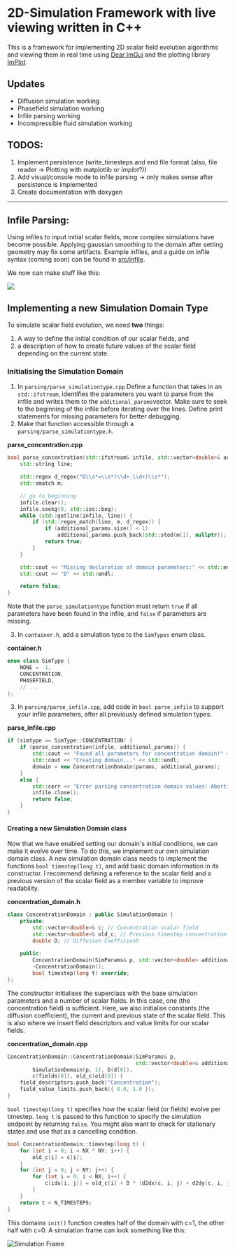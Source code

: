 # 2D-Simulation Framework with live viewing written in C++
This is a framework for implementing 2D scalar field evolution algorithms and viewing them in real time using [Dear ImGui](https://github.com/ocornut/imgui) and the plotting library [ImPlot](https://github.com/epezent/implot).

## Updates
- Diffusion simulation working
- Phasefield simulation working
- Infile parsing working
- Incompressible fluid simulation working

## TODOS:
1. Implement persistence (write_timesteps and end file format (also, file reader -> Plotting with matplotlib or *implot*?))
5. Add visual/console mode to infile parsing -> only makes sense after persistence is implemented
3. Create documentation with doxygen
--- 

## Infile Parsing:
Using infiles to input initial scalar fields, more complex simulations have become possible. 
Applying gaussian smoothing to the domain after setting geometry may fix some artifacts.
Example infiles, and a guide on infile syntax (coming soon) can be found in [src/infile](https://github.com/Brudihawo/sim2d_cpp/tree/main/src/infile).

We now can make stuff like this:

![](img/diffusion_better_geometry.png)



## Implementing a new Simulation Domain Type

To simulate scalar field evolution, we need **two** things:
1. A way to define the initial condition of our scalar fields, and 
2. a description of how to create future values of the scalar field depending on the current state.

### Initialising the Simulation Domain

1. In `parsing/parse_simulationtype.cpp` Define a function that takes in an `std::ifstream`, identifies the parameters you want to parse from the infile and writes them to the 
`additional_params`vector. Make sure to seek to the beginning of the infile before iterating over the lines. Define print statements for missing parameters for better debugging.
2. Make that function accessible through a `parsing/parse_simulationtype.h`.

**parse_concentration.cpp**
```cpp
bool parse_concentration(std::ifstream& infile, std::vector<double>& additional_params) {
    std::string line;

    std::regex d_regex("D\\s*=\\s*(\\d+.\\d+)\\s*");
    std::smatch m;

    // go to beginning
    infile.clear();
    infile.seekg(0, std::ios::beg);
    while (std::getline(infile, line)) {
        if (std::regex_match(line, m, d_regex)) {
            if (additional_params.size() < 1)
                additional_params.push_back(std::stod(m[1], nullptr));
            return true;
        }
    }

    std::cout << "Missing declaration of domain parameters:" << std::endl;
    std::cout << "D" << std::endl;

    return false;
}
```

Note that the `parse_simulationtype` function must return `true` if all parameters have been found in the infile, and `false` if parameters are missing.

3. In `container.h`, add a simulation type to the `SimTypes` enum class.

**container.h**
``` cpp
enum class SimType {
    NONE = -1,
    CONCENTRATION,
    PHASEFIELD,
    // ...
};
```
3. In `parsing/parse_infile.cpp`, add code in `bool parse_infile` to support your infile parameters, after all previously defined simulation types.

**parse_infile.cpp**
```cpp        
if (simtype == SimType::CONCENTRATION) {
    if (parse_concentration(infile, additional_params)) {
        std::cout << "Found all parameters for concentration domain!" << std::endl;
        std::cout << "Creating domain..." << std::endl;
        domain = new ConcentrationDomain(params, additional_params);
    }
    else {
        std::cerr << "Error parsing concentration domain values! Aborting..." << std::endl;
        infile.close();
        return false;
    }
}
```
#### Creating a new Simulation Domain class
Now that we have enabled setting our domain's initial conditions, we can make it evolve over time. To do this, we implement our own simulation domain class.
A new simulation domain class needs to implement the functions `bool timestep(long t)`, and add basic domain information in its constructor. I recommend defining a reference to the scalar field and a previous version of the scalar field as a member variable to improve readability.

**concentration_domain.h**
``` cpp
class ConcentrationDomain : public SimulationDomain {
    private: 
        std::vector<double>& c; // Concentration scalar field
        std::vector<double>& old_c; // Previous timestep concentration values;
        double D; // Diffusion Coefficient
    
    public:
        ConcentrationDomain(SimParams& p, std::vector<double> additional_params);
        ~ConcentrationDomain();
        bool timestep(long t) override;
};
```

The constructor initialises the superclass with the base simulation parameters and a number of scalar fields. In this case, one (the concentration field) is sufficient. Here, we also initialise constants (the diffusion coefficient), the current and previous state of the scalar field.
This is also where we insert field descriptors and value limits for our scalar fields.

**concentration_domain.cpp**
```cpp
ConcentrationDomain::ConcentrationDomain(SimParams& p,
                                         std::vector<double>& additional_params):
        SimulationDomain(p, 1), D(d[0]),
        c(fields[0]), old_c(old[0]) {
    field_descriptors.push_back("Concentration");
    field_value_limits.push_back({ 0.0, 1.0 });
}
```
`bool timestep(long t)` specifies how the scalar field (or fields) evolve per timestep. `long t` is passed to this function to specify the simulation endpoint by returning `false`. You might also want to check for stationary states and use that as a cancelling condition.
```cpp
bool ConcentrationDomain::timestep(long t) {
    for (int i = 0; i < NX * NY; i++) {
        old_c[i] = c[i];
    }
    for (int j = 0; j < NY; j++) {
        for (int i = 0; i < NX; i++) {
            c[idx(i, j)] = old_c[i] + D * (d2dx(c, i, j) + d2dy(c, i, j)) * DELTA_T;
        }
    }
    return t < N_TIMESTEPS;
}
```

This domains `init()` function creates half of the domain with c=1, the other half with c=0. A simulation frame can look something like this:

![Simulation Frame](img/diffusion_171220.png)